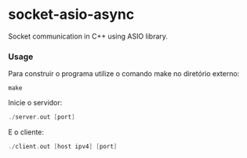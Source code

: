 # socket-asio-async

Socket communication in C++ using ASIO library.

### Usage
Para construir o programa utilize o comando make no diretório externo:

```
make
```

Inicie o servidor:

```C++
./server.out [port]
```

E o cliente:

```C++
./client.out [host ipv4] [port]
```
